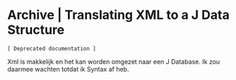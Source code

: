 ﻿Archive | Translating XML to a J Data Structure
===============================================

`[ Deprecated documentation ]`

Xml is makkelijk en het kan worden omgezet naar een J Database. Ik zou daarmee wachten totdat ik Syntax af heb.